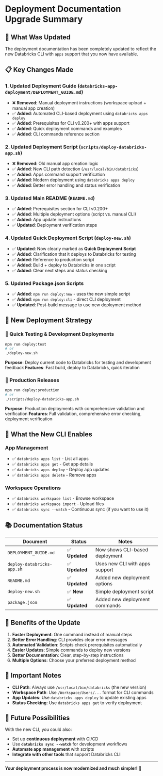 # Deployment Documentation Upgrade Summary

## 🎯 **What Was Updated**

The deployment documentation has been completely updated to reflect the new Databricks CLI with `apps` support that you now have available.

## 📋 **Key Changes Made**

### 1. **Updated Deployment Guide** (`databricks-app-deployment/DEPLOYMENT_GUIDE.md`)
- ❌ **Removed**: Manual deployment instructions (workspace upload + manual app creation)
- ✅ **Added**: Automated CLI-based deployment using `databricks apps deploy`
- ✅ **Added**: Prerequisites for CLI v0.200+ with apps support
- ✅ **Added**: Quick deployment commands and examples
- ✅ **Added**: CLI commands reference section

### 2. **Updated Deployment Script** (`scripts/deploy-databricks-app.sh`)
- ❌ **Removed**: Old manual app creation logic
- ✅ **Added**: New CLI path detection (`/usr/local/bin/databricks`)
- ✅ **Added**: Apps command support verification
- ✅ **Added**: Modern deployment using `databricks apps deploy`
- ✅ **Added**: Better error handling and status verification

### 3. **Updated Main README** (`README.md`)
- ✅ **Added**: Prerequisites section for CLI v0.200+
- ✅ **Added**: Multiple deployment options (script vs. manual CLI)
- ✅ **Added**: App update instructions
- ✅ **Updated**: Deployment verification steps

### 4. **Updated Quick Deployment Script** (`deploy-new.sh`)
- ✅ **Updated**: Now clearly marked as **Quick Deployment Script**
- ✅ **Added**: Clarification that it deploys to Databricks for testing
- ✅ **Added**: Reference to production script
- ✅ **Added**: Build + deploy to Databricks in one script
- ✅ **Added**: Clear next steps and status checking

### 5. **Updated Package.json Scripts**
- ✅ **Added**: `npm run deploy:new` - uses the new simple script
- ✅ **Added**: `npm run deploy:cli` - direct CLI deployment
- ✅ **Updated**: Post-build message to use new deployment method

## 🚀 **New Deployment Strategy**

### **🚀 Quick Testing & Development Deployments**
```bash
npm run deploy:test
# or
./deploy-new.sh
```
**Purpose**: Deploy current code to Databricks for testing and development feedback
**Features**: Fast build, deploy to Databricks, quick iteration

### **🚀 Production Releases**
```bash
npm run deploy:production
# or
./scripts/deploy-databricks-app.sh
```
**Purpose**: Production deployments with comprehensive validation and verification
**Features**: Full validation, comprehensive error checking, deployment verification

## 🔧 **What the New CLI Enables**

### **App Management**
- ✅ `databricks apps list` - List all apps
- ✅ `databricks apps get` - Get app details
- ✅ `databricks apps deploy` - Deploy app updates
- ✅ `databricks apps delete` - Remove apps

### **Workspace Operations**
- ✅ `databricks workspace list` - Browse workspace
- ✅ `databricks workspace import` - Upload files
- ✅ `databricks sync --watch` - Continuous sync (if you want to use it)

## 📚 **Documentation Status**

| Document | Status | Notes |
|----------|--------|-------|
| `DEPLOYMENT_GUIDE.md` | ✅ **Updated** | Now shows CLI-based deployment |
| `deploy-databricks-app.sh` | ✅ **Updated** | Uses new CLI with apps support |
| `README.md` | ✅ **Updated** | Added new deployment options |
| `deploy-new.sh` | ✅ **New** | Simple deployment script |
| `package.json` | ✅ **Updated** | Added new deployment commands |

## 🎉 **Benefits of the Update**

1. **Faster Deployment**: One command instead of manual steps
2. **Better Error Handling**: CLI provides clear error messages
3. **Automated Validation**: Scripts check prerequisites automatically
4. **Easier Updates**: Simple commands to deploy new versions
5. **Better Documentation**: Clear, step-by-step instructions
6. **Multiple Options**: Choose your preferred deployment method

## 🚨 **Important Notes**

- **CLI Path**: Always use `/usr/local/bin/databricks` (the new version)
- **Workspace Path**: Use `/Workspace/Users/...` format for CLI commands
- **App Updates**: Use `databricks apps deploy` to update existing apps
- **Status Checking**: Use `databricks apps get` to verify deployment

## 🔮 **Future Possibilities**

With the new CLI, you could also:
- Set up **continuous deployment** with CI/CD
- Use **`databricks sync --watch`** for development workflows
- **Automate app management** with scripts
- **Integrate with other tools** that support Databricks CLI

---

**Your deployment process is now modernized and much simpler!** 🚀
